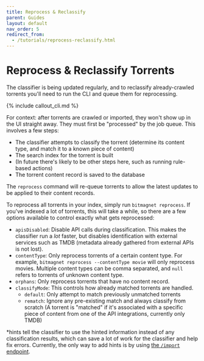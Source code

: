 ```yaml
---
title: Reprocess & Reclassify
parent: Guides
layout: default
nav_order: 5
redirect_from:
  - /tutorials/reprocess-reclassify.html
---
```


# Reprocess & Reclassify Torrents

The classifier is being updated regularly, and to reclassify already-crawled torrents you'll need to run the CLI and queue them for reprocessing.

{% include callout_cli.md %}

For context: after torrents are crawled or imported, they won't show up in the UI straight away. They must first be "processed" by the job queue. This involves a few steps:

- The classifier attempts to classify the torrent (determine its content type, and match it to a known piece of content)
- The search index for the torrent is built
- (In future there's likely to be other steps here, such as running rule-based actions)
- The torrent content record is saved to the database

The `reprocess` command will re-queue torrents to allow the latest updates to be applied to their content records.

To reprocess all torrents in your index, simply run `bitmagnet reprocess`. If you've indexed a lot of torrents, this will take a while, so there are a few options available to control exactly what gets reprocessed:

- `apisDisabled`: Disable API calls during classification. This makes the classifier run a *lot* faster, but disables identification with external services such as TMDB (metadata already gathered from external APIs is not lost).
- `contentType`: Only reprocess torrents of a certain content type. For example, `bitmagnet reprocess --contentType movie` will only reprocess movies. Multiple content types can be comma separated, and `null` refers to torrents of unknown content type.
- `orphans`: Only reprocess torrents that have no content record.
- `classifyMode`: This controls how already matched torrents are handled.
  - `default`: Only attempt to match previously unmatched torrents
  - `rematch`: Ignore any pre-existing match and always classify from scratch (A torrent is "matched" if it's associated with a specific piece of content from one of the API integrations, currently only TMDB)

\*hints tell the classifier to use the hinted information instead of any classification results, which can save a lot of work for the classifier and help fix errors. Currently, the only way to add hints is by using [the `/import` endpoint](/guides/import.html).
